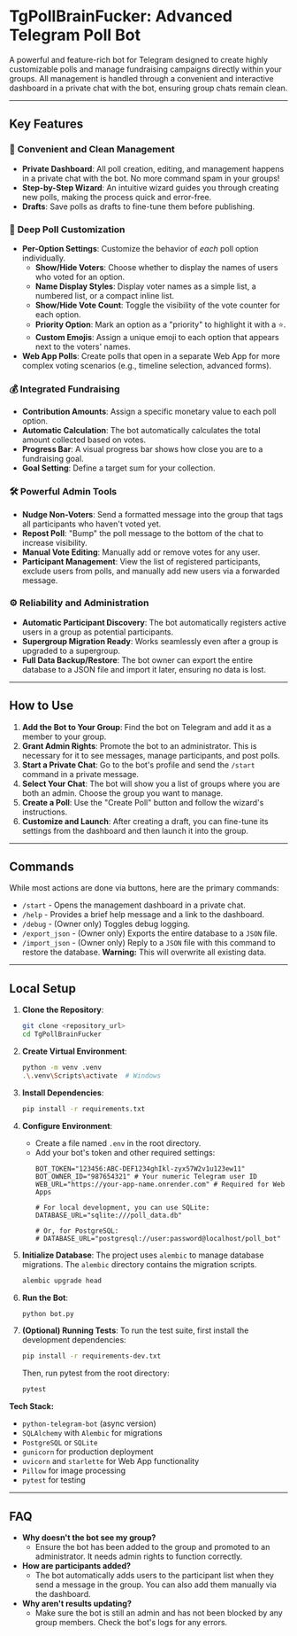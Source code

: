 # TgPollBrainFucker: Advanced Telegram Poll Bot

A powerful and feature-rich bot for Telegram designed to create highly customizable polls and manage fundraising campaigns directly within your groups. All management is handled through a convenient and interactive dashboard in a private chat with the bot, ensuring group chats remain clean.

---

## Key Features

### 🚀 **Convenient and Clean Management**
- **Private Dashboard**: All poll creation, editing, and management happens in a private chat with the bot. No more command spam in your groups!
- **Step-by-Step Wizard**: An intuitive wizard guides you through creating new polls, making the process quick and error-free.
- **Drafts**: Save polls as drafts to fine-tune them before publishing.

### 🔧 **Deep Poll Customization**
- **Per-Option Settings**: Customize the behavior of *each* poll option individually.
  - **Show/Hide Voters**: Choose whether to display the names of users who voted for an option.
  - **Name Display Styles**: Display voter names as a simple list, a numbered list, or a compact inline list.
  - **Show/Hide Vote Count**: Toggle the visibility of the vote counter for each option.
  - **Priority Option**: Mark an option as a "priority" to highlight it with a ⭐.
  - **Custom Emojis**: Assign a unique emoji to each option that appears next to the voters' names.
- **Web App Polls**: Create polls that open in a separate Web App for more complex voting scenarios (e.g., timeline selection, advanced forms).

### 💰 **Integrated Fundraising**
- **Contribution Amounts**: Assign a specific monetary value to each poll option.
- **Automatic Calculation**: The bot automatically calculates the total amount collected based on votes.
- **Progress Bar**: A visual progress bar shows how close you are to a fundraising goal.
- **Goal Setting**: Define a target sum for your collection.

### 🛠️ **Powerful Admin Tools**
- **Nudge Non-Voters**: Send a formatted message into the group that tags all participants who haven't voted yet.
- **Repost Poll**: "Bump" the poll message to the bottom of the chat to increase visibility.
- **Manual Vote Editing**: Manually add or remove votes for any user.
- **Participant Management**: View the list of registered participants, exclude users from polls, and manually add new users via a forwarded message.

### ⚙️ **Reliability and Administration**
- **Automatic Participant Discovery**: The bot automatically registers active users in a group as potential participants.
- **Supergroup Migration Ready**: Works seamlessly even after a group is upgraded to a supergroup.
- **Full Data Backup/Restore**: The bot owner can export the entire database to a JSON file and import it later, ensuring no data is lost.

---

## How to Use

1.  **Add the Bot to Your Group**: Find the bot on Telegram and add it as a member to your group.
2.  **Grant Admin Rights**: Promote the bot to an administrator. This is necessary for it to see messages, manage participants, and post polls.
3.  **Start a Private Chat**: Go to the bot's profile and send the `/start` command in a private message.
4.  **Select Your Chat**: The bot will show you a list of groups where you are both an admin. Choose the group you want to manage.
5.  **Create a Poll**: Use the "Create Poll" button and follow the wizard's instructions.
6.  **Customize and Launch**: After creating a draft, you can fine-tune its settings from the dashboard and then launch it into the group.

---

## Commands

While most actions are done via buttons, here are the primary commands:

- `/start` - Opens the management dashboard in a private chat.
- `/help` - Provides a brief help message and a link to the dashboard.
- `/debug` - (Owner only) Toggles debug logging.
- `/export_json` - (Owner only) Exports the entire database to a `JSON` file.
- `/import_json` - (Owner only) Reply to a `JSON` file with this command to restore the database. **Warning:** This will overwrite all existing data.

---

## Local Setup

1.  **Clone the Repository**:
    ```bash
    git clone <repository_url>
    cd TgPollBrainFucker
    ```

2.  **Create Virtual Environment**:
    ```bash
    python -m venv .venv
    .\.venv\Scripts\activate  # Windows
    ```

3.  **Install Dependencies**:
    ```bash
    pip install -r requirements.txt
    ```

4.  **Configure Environment**:
    - Create a file named `.env` in the root directory.
    - Add your bot's token and other required settings:
        ```
        BOT_TOKEN="123456:ABC-DEF1234ghIkl-zyx57W2v1u123ew11"
        BOT_OWNER_ID="987654321" # Your numeric Telegram user ID
        WEB_URL="https://your-app-name.onrender.com" # Required for Web Apps
        
        # For local development, you can use SQLite:
        DATABASE_URL="sqlite:///poll_data.db"

        # Or, for PostgreSQL:
        # DATABASE_URL="postgresql://user:password@localhost/poll_bot"
        ```

5.  **Initialize Database**:
    The project uses `alembic` to manage database migrations. The `alembic` directory contains the migration scripts.
    ```bash
    alembic upgrade head
    ```

6.  **Run the Bot**:
    ```bash
    python bot.py
    ```

7.  **(Optional) Running Tests**:
    To run the test suite, first install the development dependencies:
    ```bash
    pip install -r requirements-dev.txt
    ```
    Then, run pytest from the root directory:
    ```bash
    pytest
    ```


**Tech Stack:**
- `python-telegram-bot` (async version)
- `SQLAlchemy` with `Alembic` for migrations
- `PostgreSQL` or `SQLite`
- `gunicorn` for production deployment
- `uvicorn` and `starlette` for Web App functionality
- `Pillow` for image processing
- `pytest` for testing

---

## FAQ

-   **Why doesn't the bot see my group?**
    -   Ensure the bot has been added to the group and promoted to an administrator. It needs admin rights to function correctly.
-   **How are participants added?**
    -   The bot automatically adds users to the participant list when they send a message in the group. You can also add them manually via the dashboard.
-   **Why aren't results updating?**
    -   Make sure the bot is still an admin and has not been blocked by any group members. Check the bot's logs for any errors.